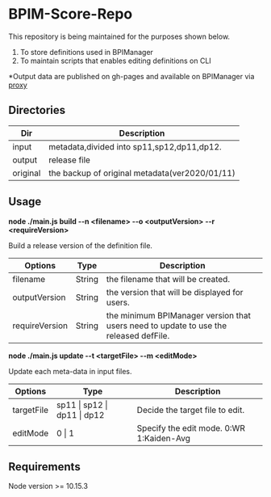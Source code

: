 # BPIM-Score-Repo
This repository is being maintained for the purposes shown below.
1. To store definitions used in BPIManager
2. To maintain scripts that enables editing definitions on CLI

*Output data are published on gh-pages and available on BPIManager via [proxy](https://proxy.poyashi.me/?type=bpi)

## Directories

| Dir | Description |
| -- | -- |
| input | metadata,divided into sp11,sp12,dp11,dp12.  |
| output | release file |
| original | the backup of original metadata(ver2020/01/11) |

## Usage
**node ./main.js build --n \<filename\> --o \<outputVersion\> --r \<requireVersion\>**

Build a release version of the definition file.  

| Options | Type | Description |
| -- | -- | -- |
| filename | String | the filename that will be created.  |
| outputVersion | String | the version that will be displayed for users. |
| requireVersion | String | the minimum BPIManager version that users need to update to use the released defFile. |

**node ./main.js update --t \<targetFile\> --m \<editMode\>**

Update each meta-data in input files.

| Options | Type | Description |
| -- | -- | -- |
| targetFile | sp11 \| sp12 \| dp11 \| dp12 | Decide the target file to edit. |
| editMode | 0 \| 1 | Specify the edit mode. 0:WR 1:Kaiden-Avg |

## Requirements
Node version >= 10.15.3
